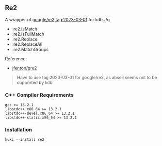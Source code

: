 ## Re2

A wrapper of [google/re2,tag:2023-03-01](https://github.com/google/re2) for kdb+/q

- .re2.IsMatch
- .re2.IsFullMatch
- .re2.Replace
- .re2.ReplaceAll
- .re2.MatchGroups

Reference:

- [jfenton/qre2](https://github.com/jfenton/qre2)

> Have to use tag:2023-03-01 for google/re2, as abseil seems not to be supported by kdb

### C++ Compiler Requirements

```
gcc >= 13.2.1
libstdc++.x86_64 >= 13.2.1
libstdc++-devel.x86_64 >= 13.2.1
libstdc++-static.x86_64 >= 13.2.1
```

### Installation

```
kuki --install re2
```

###
